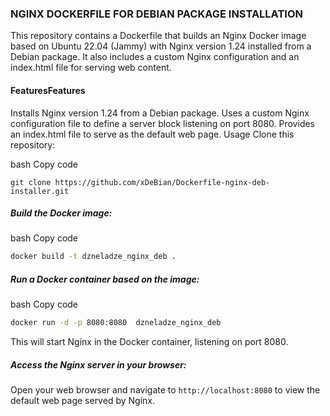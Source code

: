 ### **NGINX DOCKERFILE FOR DEBIAN PACKAGE INSTALLATION**
This repository contains a Dockerfile that builds an Nginx Docker image based on Ubuntu 22.04 (Jammy) with Nginx version 1.24 installed from a Debian package. It also includes a custom Nginx configuration and an index.html file for serving web content.

#### FeaturesFeatures
Installs Nginx version 1.24 from a Debian package.
Uses a custom Nginx configuration file to define a server block listening on port 8080.
Provides an index.html file to serve as the default web page.
Usage
Clone this repository:

bash Copy code

    git clone https://github.com/xDeBian/Dockerfile-nginx-deb-installer.git

##### Build the Docker image:
bash Copy code
```bash
docker build -t dzneladze_nginx_deb .
```

##### Run a Docker container based on the image:
bash
Copy code
```bash
docker run -d -p 8080:8080  dzneladze_nginx_deb
```
This will start Nginx in the Docker container, listening on port 8080.

##### Access the Nginx server in your browser:

Open your web browser and navigate to `http://localhost:8080` to view the default web page served by Nginx.
